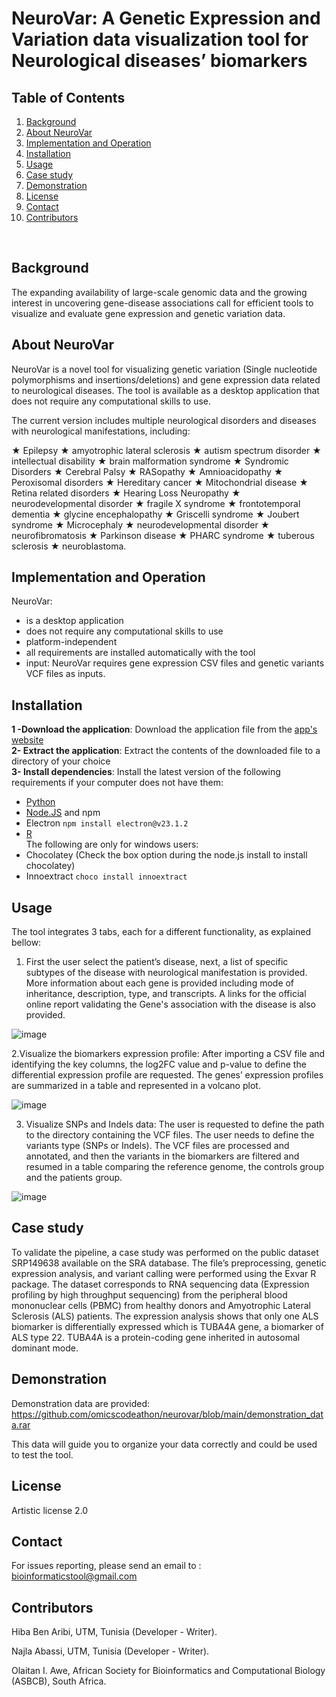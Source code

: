 # NeuroVar: A Genetic Expression and Variation data visualization tool for Neurological diseases’ biomarkers

## Table of Contents
1. [Background](#Background)
2. [About NeuroVar](#About-NeuroVar)
3. [Implementation and  Operation](#Implementation-and-Operation)
4. [Installation](#Installation)
5. [Usage](#Usage)
6. [Case study](#Case-study)
7. [Demonstration](#Demonstration)
8. [License](#License)
9. [Contact](#Contact)
10. [Contributors](#Contributors)
<br>

## Background

The expanding availability of large-scale genomic data and the growing interest in uncovering gene-disease associations call for efficient tools to visualize and evaluate gene expression and genetic variation data.  

## About NeuroVar
NeuroVar is a novel tool for visualizing genetic variation (Single nucleotide polymorphisms and insertions/deletions) and gene expression data related to neurological diseases. The tool is available as a desktop application that does not require any computational skills to use.

The current version includes multiple neurological disorders  and diseases with neurological manifestations, including:

★	Epilepsy   ★	amyotrophic lateral sclerosis  ★	autism spectrum disorder   ★	intellectual disability  ★	brain malformation syndrome  ★	Syndromic Disorders   ★	Cerebral Palsy   ★	RASopathy    ★	Amnioacidopathy   ★	Peroxisomal disorders   ★	Hereditary cancer   ★	Mitochondrial disease   ★	Retina related disorders  ★	Hearing Loss Neuropathy   ★	neurodevelopmental disorder   ★	fragile X syndrome  ★	frontotemporal dementia   ★	glycine encephalopathy   ★	Griscelli syndrome   ★	Joubert syndrome    ★	Microcephaly   ★	neurodevelopmental disorder   ★	neurofibromatosis   ★	Parkinson disease   ★	PHARC syndrome    ★	tuberous sclerosis  ★	neuroblastoma.


## Implementation and  Operation

NeuroVar:

- is a desktop application
- does not require any computational skills to use
- platform-independent
- all requirements are installed automatically with the tool
- input:  NeuroVar requires gene expression CSV files and genetic variants VCF files as inputs.

## Installation

**1 -Download the application**: Download the application file from the [app's website](https://sites.google.com/view/neurovar)                                                           
**2- Extract the application**: Extract the contents of the downloaded file to a directory of your choice                                                                     
**3- Install dependencies**: Install the latest version of the following requirements if your computer does not have them:         

- [Python](https://www.python.org/downloads/windows/)
- [Node.JS](https://nodejs.org/en/download) and npm
- Electron `npm install electron@v23.1.2`
- [R](https://cran.r-project.org/bin/windows/base/)                                                                         
The following are only for windows users:
- Chocolatey (Check the box option during the node.js install to install chocolatey)
- Innoextract `choco install innoextract`


## Usage

The tool integrates 3 tabs, each for a different functionality,  as explained bellow:

1. First the user select the patient’s disease, next, a list of specific subtypes of the disease with neurological manifestation is provided. More information about each gene is provided including mode of inheritance, description, type, and transcripts. A links for the official online report validating the Gene's association with the disease is also provided.

![image](https://user-images.githubusercontent.com/73958439/232723944-8e5e658e-bbe5-40e7-92d7-f855ae0400aa.png)


2.Visualize the biomarkers expression profile:
After importing a CSV file and identifying the key columns, the log2FC value and p-value to define the differential expression profile are requested. The genes’ expression profiles are summarized in a table and represented in a volcano plot.

![image](https://user-images.githubusercontent.com/73958439/232724064-e2803d44-4381-408e-b0b7-0a9553b8a16b.png)


3. Visualize SNPs and Indels data:
The user is requested to define the path to the directory containing the VCF files. The user needs to define the variants type (SNPs or Indels). The VCF files are processed and annotated, and then the variants in the biomarkers are filtered and resumed in a table comparing the reference genome, the controls group and the patients group.

![image](https://user-images.githubusercontent.com/73958439/232724156-3bd91417-89ec-4d1e-a56e-953836a0256b.png)

## Case study

To validate the pipeline, a case study was performed on the public dataset SRP149638 available on the SRA database. The file’s preprocessing, genetic expression analysis, and variant calling were performed using the Exvar R package.
The dataset corresponds to RNA sequencing data (Expression profiling by high throughput sequencing) from the peripheral blood mononuclear cells (PBMC) from healthy donors and Amyotrophic Lateral Sclerosis (ALS) patients.
The expression analysis shows that only one ALS biomarker is differentially expressed which is TUBA4A gene, a biomarker of ALS type 22. TUBA4A is a protein-coding gene inherited in autosomal dominant mode.

## Demonstration

Demonstration data are provided: https://github.com/omicscodeathon/neurovar/blob/main/demonstration_data.rar

This data will guide you to organize your data correctly and could be used to test the tool.


## License

Artistic license 2.0

## Contact

For issues reporting, please send an email to : bioinformaticstool@gmail.com

## Contributors

Hiba Ben Aribi, UTM, Tunisia  (Developer - Writer).

Najla Abassi, UTM, Tunisia  (Developer - Writer).

Olaitan I. Awe, African Society for Bioinformatics and Computational Biology (ASBCB), South Africa.
